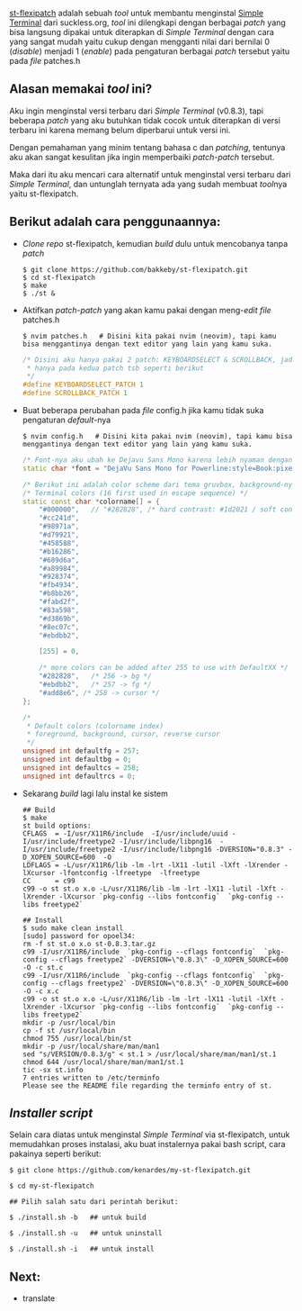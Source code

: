 [st-flexipatch](https://github.com/bakkeby/st-flexipatch) adalah sebuah *tool* untuk membantu menginstal [Simple Terminal](https://st.suckless.org/) dari suckless.org, *tool* ini dilengkapi dengan berbagai *patch* yang bisa langsung dipakai untuk diterapkan di *Simple Terminal* dengan cara yang sangat mudah yaitu cukup dengan mengganti nilai dari bernilai 0 (*disable*) menjadi 1 (*enable*) pada pengaturan berbagai *patch* tersebut yaitu pada *file* patches.h

## Alasan memakai *tool* ini?

Aku ingin menginstal versi terbaru dari *Simple Terminal* (v0.8.3), tapi beberapa *patch* yang aku butuhkan tidak cocok untuk diterapkan di versi terbaru ini karena memang belum diperbarui untuk versi ini.

Dengan pemahaman yang minim tentang bahasa c dan *patching*, tentunya aku akan sangat kesulitan jika ingin memperbaiki *patch-patch* tersebut.

Maka dari itu aku mencari cara alternatif untuk menginstal versi terbaru dari *Simple Terminal*, dan untunglah ternyata ada yang sudah membuat *tool*nya yaitu st-flexipatch.

## Berikut adalah cara penggunaannya:

* *Clone* *repo* st-flexipatch, kemudian *build* dulu untuk mencobanya tanpa *patch*

  ``` shell
  $ git clone https://github.com/bakkeby/st-flexipatch.git
  $ cd st-flexipatch
  $ make
  $ ./st &
  ```

* Aktifkan *patch-patch* yang akan kamu pakai dengan meng-*edit* *file* patches.h

  ``` shell
  $ nvim patches.h   # Disini kita pakai nvim (neovim), tapi kamu bisa menggantinya dengan text editor yang lain yang kamu suka.
  ```

  ``` c++
  /* Disini aku hanya pakai 2 patch: KEYBOARDSELECT & SCROLLBACK, jadi aku hanya mengubah nilai 0 ke 1
   * hanya pada kedua patch tsb seperti berikut
   */
  #define KEYBOARDSELECT_PATCH 1
  #define SCROLLBACK_PATCH 1
  ```

* Buat beberapa perubahan pada *file* config.h jika kamu tidak suka pengaturan *default*-nya

  ``` shell
  $ nvim config.h   # Disini kita pakai nvim (neovim), tapi kamu bisa menggantinya dengan text editor yang lain yang kamu suka.
  ```

  ``` c++
  /* Font-nya aku ubah ke Dejavu Sans Mono karena lebih nyaman dengan font ini */
  static char *font = "DejaVu Sans Mono for Powerline:style=Book:pixelsize=12:antialias=true:autohint=true";

  /* Berikut ini adalah color scheme dari tema gruvbox, background-nya aku ubah ke #000000 agar lebih gelap */
  /* Terminal colors (16 first used in escape sequence) */
  static const char *colorname[] = {
      "#000000",   // "#282828", /* hard contrast: #1d2021 / soft contrast: #32302f */
      "#cc241d",
      "#98971a",
      "#d79921",
      "#458588",
      "#b16286",
      "#689d6a",
      "#a89984",
      "#928374",
      "#fb4934",
      "#b8bb26",
      "#fabd2f",
      "#83a598",
      "#d3869b",
      "#8ec07c",
      "#ebdbb2",

      [255] = 0,

      /* more colors can be added after 255 to use with DefaultXX */
      "#282828",   /* 256 -> bg */
      "#ebdbb2",   /* 257 -> fg */
      "#add8e6", /* 258 -> cursor */
  };

  /*
   * Default colors (colorname index)
   * foreground, background, cursor, reverse cursor
   */
  unsigned int defaultfg = 257;
  unsigned int defaultbg = 0;
  unsigned int defaultcs = 258;
  unsigned int defaultrcs = 0;
  ```

* Sekarang *build* lagi lalu instal ke sistem

  ``` shell
  ## Build
  $ make
  st build options:
  CFLAGS  = -I/usr/X11R6/include  -I/usr/include/uuid -I/usr/include/freetype2 -I/usr/include/libpng16  -I/usr/include/freetype2 -I/usr/include/libpng16 -DVERSION="0.8.3" -D_XOPEN_SOURCE=600  -O
  LDFLAGS = -L/usr/X11R6/lib -lm -lrt -lX11 -lutil -lXft -lXrender -lXcursor -lfontconfig -lfreetype  -lfreetype
  CC      = c99
  c99 -o st st.o x.o -L/usr/X11R6/lib -lm -lrt -lX11 -lutil -lXft -lXrender -lXcursor `pkg-config --libs fontconfig`  `pkg-config --libs freetype2`

  ## Install
  $ sudo make clean install
  [sudo] password for opoel34:
  rm -f st st.o x.o st-0.8.3.tar.gz
  c99 -I/usr/X11R6/include  `pkg-config --cflags fontconfig`  `pkg-config --cflags freetype2` -DVERSION=\"0.8.3\" -D_XOPEN_SOURCE=600  -O -c st.c
  c99 -I/usr/X11R6/include  `pkg-config --cflags fontconfig`  `pkg-config --cflags freetype2` -DVERSION=\"0.8.3\" -D_XOPEN_SOURCE=600  -O -c x.c
  c99 -o st st.o x.o -L/usr/X11R6/lib -lm -lrt -lX11 -lutil -lXft -lXrender -lXcursor `pkg-config --libs fontconfig`  `pkg-config --libs freetype2`
  mkdir -p /usr/local/bin
  cp -f st /usr/local/bin
  chmod 755 /usr/local/bin/st
  mkdir -p /usr/local/share/man/man1
  sed "s/VERSION/0.8.3/g" < st.1 > /usr/local/share/man/man1/st.1
  chmod 644 /usr/local/share/man/man1/st.1
  tic -sx st.info
  7 entries written to /etc/terminfo
  Please see the README file regarding the terminfo entry of st.
  ```

## *Installer script*

Selain cara diatas untuk menginstal *Simple Terminal* via st-flexipatch, untuk memudahkan proses instalasi, aku buat instalernya pakai bash script, cara pakainya seperti berikut:

``` shell
$ git clone https://github.com/kenardes/my-st-flexipatch.git

$ cd my-st-flexipatch

## Pilih salah satu dari perintah berikut:

$ ./install.sh -b   ## untuk build

$ ./install.sh -u   ## untuk uninstall

$ ./install.sh -i   ## untuk install
```

## Next:
* translate
